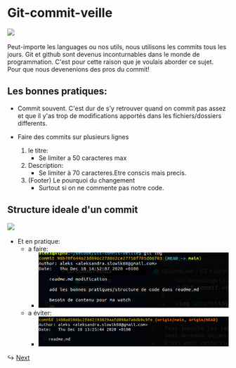 # Git-commit-veille

<img src="https://media1.tenor.com/images/864b1c85c67c84191b95b3bd8ec843c9/tenor.gif?itemid=4771225">

Peut-importe les languages ou nos utils, nous utilisons les commits tous les jours. Git et github sont devenus inconturnables dans le monde de programmation.
C'est pour cette raison que je voulais aborder ce sujet. Pour que nous devenenions des pros du commit!

## Les bonnes pratiques:

- Commit souvent. C'est dur de s'y retrouver quand on commit pas assez et que il y'as trop de modifications apportés dans les fichiers/dossiers differents.

- Faire des commits sur plusieurs lignes
  1. le titre:
     - Se limiter a 50 caracteres max
  2. Description:
     - Se limiter à 70 caracteres.Etre conscis mais precis.
  3. (Footer) Le pourquoi du changement
     - Surtout si on ne commente pas notre code.


## Structure ideale d'un commit

<img src="https://cdn.thenewstack.io/media/2018/05/700759e3-deargit.png">

- Et en pratique:
   * a faire:
      * <img src="assets/img/1.png">
   * a éviter:
      * <img src="assets/img/2.png">


↪  [Next](SecondPage.md)


